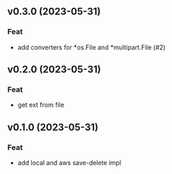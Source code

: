 ## v0.3.0 (2023-05-31)

### Feat

- add converters for *os.File and *multipart.File (#2)

## v0.2.0 (2023-05-31)

### Feat

- get ext from file

## v0.1.0 (2023-05-31)

### Feat

- add local and aws save-delete impl
